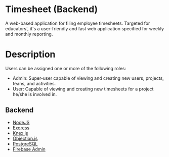 # Timesheet (Backend)

A web-based application for filing employee timesheets. Targeted for educators', it's a user-friendly and fast web application specified for weekly and monthly reporting.

# Description
Users can be assigned one or more of the following roles: 
- Admin: Super-user capable of viewing and creating new users, projects, teans, and activities.
- User: Capable of viewing and creating new timesheets for a project he/she is involved in.

## Backend

- [NodeJS](https://nodejs.org/en/)
- [Exoress](https://expressjs.com/)
- [Knex.js](https://knexjs.org/)
- [Objection.js](https://vincit.github.io/objection.js/)
- [PostgreSQL](https://www.postgresql.org/)
- [Firebase Admin](https://github.com/firebase/firebase-admin-node)
